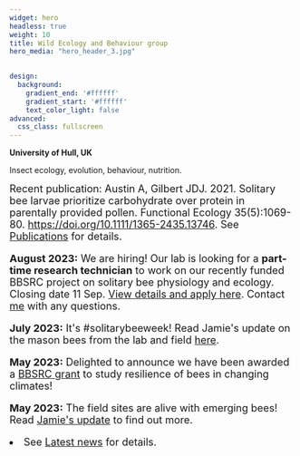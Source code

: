 ```yaml
---
widget: hero
headless: true
weight: 10
title: Wild Ecology and Behaviour group
hero_media: "hero_header_3.jpg"

    
design:
  background:
    gradient_end: '#ffffff'
    gradient_start: '#ffffff'
    text_color_light: false
advanced:
  css_class: fullscreen
---
```

<style>
            .my_text
            {
                font-size:      18px;
            }
            em {
                color: #ff0000;
            }
</style>
        
**University of Hull, UK**

<div>Insect ecology, evolution, behaviour, nutrition.
</div>
<p>
<div class='my_text'>Recent publication:
Austin A, Gilbert JDJ. 2021. Solitary bee larvae prioritize carbohydrate over protein in parentally provided pollen. Functional Ecology 35(5):1069-80. <a href="https://doi.org/10.1111/1365-2435.13746">https://doi.org/10.1111/1365-2435.13746</a>. See <a href='/featured'>Publications</a> for details.
</div>
<p>
<div class='my_text'>
<p><b>August 2023:</b> We are hiring! Our lab is looking for a <b>part-time research technician</b> to work on our recently funded BBSRC project on solitary bee physiology and ecology. Closing date 11 Sep. <a href='https://jobs.hull.ac.uk/Vacancy.aspx?ref=UOH-TA-0077'>View details and apply here</a>. Contact <a href='https://wildecolhull.netlify.app/authors/james-gilbert/'>me</a> with any questions.

<p><b>July 2023:</b> It's #solitarybeeweek! Read Jamie's update on the mason bees from the lab and field <a href='post/field-update-from-jamie/'>here</a>.
<p><b>May 2023:</b> Delighted to announce we have been awarded a <a href='post/we-got-a-bbsrc-grant/'>BBSRC grant</a> to study resilience of bees in changing climates! 
<p><b>May 2023:</b> The field sites are alive with emerging bees! Read <a href='post/update-from-jamie/'>Jamie's update</a> to find out more.

<li> See <a href='#posts'>Latest news</a> for details.</div>
